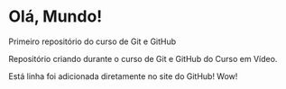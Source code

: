 # Olá, Mundo!
 Primeiro repositório do curso de Git e GitHub

 Repositório criando durante o curso de Git e GitHub do Curso em Vídeo.
 
 Está linha foi adicionada diretamente no site do GitHub! Wow!

